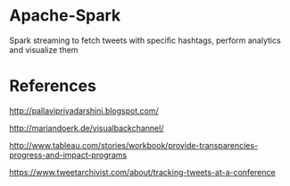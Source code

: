 # Apache-Spark
Spark streaming to fetch tweets with specific hashtags, perform analytics and visualize them

# References
http://pallavipriyadarshini.blogspot.com/

http://mariandoerk.de/visualbackchannel/

http://www.tableau.com/stories/workbook/provide-transparencies-progress-and-impact-programs

https://www.tweetarchivist.com/about/tracking-tweets-at-a-conference
